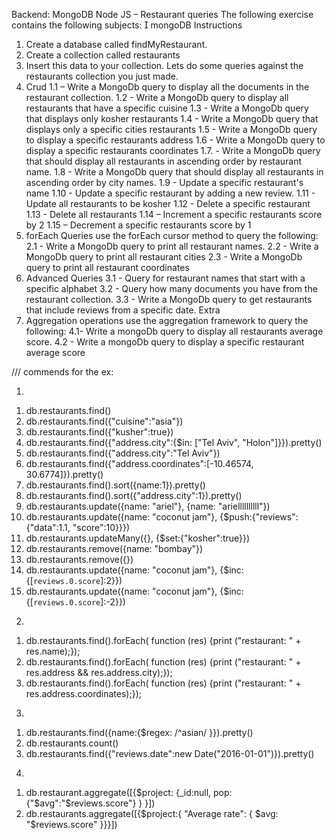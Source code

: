 Backend: MongoDB
Node JS – Restaurant queries
The following exercise contains the following subjects:
 mongoDB
Instructions

1. Create a database called findMyRestaurant.
2. Create a collection called restaurants
3. Insert this data to your collection.
   Lets do some queries against the restaurants collection you
   just made.
4. Crud
   1.1 – Write a MongoDb query to display all the documents in
   the restaurant collection.
   1.2 - Write a MongoDb query to display all restaurants that
   have a specific cuisine
   1.3 - Write a MongoDb query that displays only kosher
   restaurants
   1.4 - Write a MongoDb query that displays only a specific cities
   restaurants
   1.5 - Write a MongoDb query to display a specific restaurants
   address
   1.6 - Write a MongoDb query to display a specific restaurants
   coordinates
   1.7. - Write a MongoDb query that should display all
   restaurants in ascending order by restaurant name.
   1.8 - Write a MongoDb query that should display all restaurants
   in ascending order by city names.
   1.9 - Update a specific restaurant's name
   1.10 - Update a specific restaurant by adding a new review.
   1.11 - Update all restaurants to be kosher
   1.12 - Delete a specific restaurant
   1.13 - Delete all restaurants
   1.14 – Increment a specific restaurants score by 2
   1.15 – Decrement a specific restaurants score by 1
5. forEach Queries
   use the forEach cursor method to query the following:
   2.1 - Write a MongoDb query to print all restaurant names.
   2.2 - Write a MongoDb query to print all restaurant cities
   2.3 - Write a MongoDb query to print all restaurant coordinates
6. Advanced Queries
   3.1 - Query for restaurant names that start with a specific
   alphabet
   3.2 - Query how many documents you have from the restaurant
   collection.
   3.3 - Write a MongoDb query to get restaurants that include
   reviews from a specific date.
   Extra
7. Aggregation operations
   use the aggregation framework to query the following:
   4.1- Write a mongoDb query to display all restaurants average
   score.
   4.2 - Write a mongoDb query to display a specific restaurant
   average score

/// commends for the ex:

1.

1) db.restaurants.find()
2) db.restaurants.find({"cuisine":"asia"})
3) db.restaurants.find({"kusher":true})
4) db.restaurants.find({"address.city":{$in: ["Tel Aviv", "Holon"]}}).pretty()
5) db.restaurants.find({"address.city":"Tel Aviv"})
6) db.restaurants.find({"address.coordinates":[-10.46574, 30.6774]}).pretty()
7) db.restaurants.find().sort({name:1}).pretty()
8) db.restaurants.find().sort({"address.city":1}).pretty()
9) db.restaurants.update({name: "ariel"}, {name: "ariellllllllll"})
10) db.restaurants.update({name: "coconut jam"}, {$push:{"reviews": {"data":1.1, "score":10}}})
11) db.restaurants.updateMany({}, {$set:{"kosher":true}})
12) db.restaurants.remove({name: "bombay"})
13) db.restaurants.remove({})
14) db.restaurants.update({name: "coconut jam"}, {$inc: {[`reviews.0.score`]:2}})
15) db.restaurants.update({name: "coconut jam"}, {$inc: {[`reviews.0.score`]:-2}})

2.

1)  db.restaurants.find().forEach( function (res) {print ("restaurant: " + res.name);});
2)  db.restaurants.find().forEach( function (res) {print ("restaurant: " + res.address && res.address.city);});
3)  db.restaurants.find().forEach( function (res) {print ("restaurant: " + res.address.coordinates);});

3.

1) db.restaurants.find({name:{$regex: /^asian/ }}).pretty()
2) db.restaurants.count()
3) db.restaurants.find({"reviews.date":new Date("2016-01-01")}).pretty()

4.

1)  db.restaurant.aggregate([{$project: {_id:null, pop: {"$avg":"$reviews.score"} } }])
2)  db.restaurants.aggregate([{$project:{ "Average rate": { $avg: "$reviews.score" }}}])
